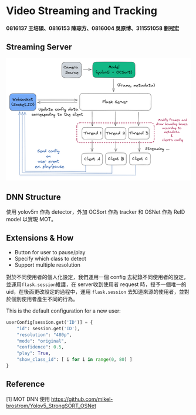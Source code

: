 # Video Streaming and Tracking

#### 0816137 王培碩、0816153 陳琮方、0816004 吳原博、311551058 劉冠宏

## Streaming Server

<img src="./server.png" style="zoom:90%;" />


## DNN Structure

使用 yolov5m 作為 detector，外加 OCSort 作為 tracker 和 OSNet 作為 ReID model 以實現 MOT。



## Extensions & How

* Button for user to pause/play
* Specify which class to detect
* Support multiple resolution

對於不同使用者的個人化設定，我們運用一個 config 去紀錄不同使用者的設定，並運用```flask.session```維護，在 server收到使用者 request 時，授予一個唯一的 uid，在後面更改設定的過程中，運用 ```flask.session``` 去知道來源的使用者，並對於個別使用者產生不同的行為。

<div style="page-break-after: always; break-after: page;"></div>


This is the default configuration for a new user:
```python
userConfig[session.get('ID')] = {
    "id": session.get('ID'),
    "resolution": "480p",
    "mode": "original",
    "confidence": 0.5,
    "play": True,
    "show_class_id": [ i for i in range(0, 80) ]
}
```



## Reference
[1] MOT DNN 使用 https://github.com/mikel-brostrom/Yolov5_StrongSORT_OSNet